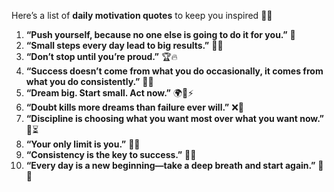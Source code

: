 Here’s a list of **daily motivation quotes** to keep you inspired 🌟💪

1. **“Push yourself, because no one else is going to do it for you.”** 🚀
2. **“Small steps every day lead to big results.”** 👣✨
3. **“Don’t stop until you’re proud.”** 🏆🔥
4. **“Success doesn’t come from what you do occasionally, it comes from what you do consistently.”** 🔁💡
5. **“Dream big. Start small. Act now.”** 🌍📌⚡
6. **“Doubt kills more dreams than failure ever will.”** ❌💭
7. **“Discipline is choosing what you want most over what you want now.”** 🎯⏳
8. **“Your only limit is you.”** 🧠💥
9. **“Consistency is the key to success.”** 🔑🌟
10. **“Every day is a new beginning—take a deep breath and start again.”** 🌅🌱
